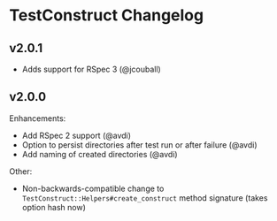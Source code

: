 # TestConstruct Changelog

## v2.0.1

* Adds support for RSpec 3 (@jcouball)

## v2.0.0

Enhancements:

* Add RSpec 2 support (@avdi)
* Option to persist directories after test run or after failure (@avdi)
* Add naming of created directories (@avdi)

Other:

* Non-backwards-compatible change to `TestConstruct::Helpers#create_construct` method signature (takes option hash now)

